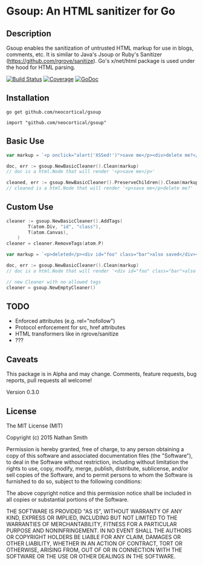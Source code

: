 # Gsoup: An HTML sanitizer for Go

## Description

Gsoup enables the sanitization of untrusted HTML markup for use in blogs, comments, etc. It is similar to Java's Jsoup or Ruby's Sanitizer (https://github.com/rgrove/sanitize). Go's x/net/html package is used under the hood for HTML parsing.

[![Build Status](https://travis-ci.org/neocortical/gsoup.svg?branch=master)](https://travis-ci.org/neocortical/gsoup) [![Coverage](http://gocover.io/_badge/github.com/neocortical/gsoup)](http://gocover.io/github.com/neocortical/gsoup) [![GoDoc](https://godoc.org/github.com/neocortical/gsoup?status.svg)](https://godoc.org/github.com/neocortical/gsoup)

## Installation

`go get github.com/neocortical/gsoup`

`import "github.com/neocortical/gsoup"`

## Basic Use

```go
var markup = `<p onclick="alert('XSSed!')">save me</p><div>delete me?</div>`

doc, err := gsoup.NewBasicCleaner().Clean(markup)
// doc is a html.Node that will render '<p>save me</p>'

cleaned, err := gsoup.NewBasicCleaner().PreserveChildren().Clean(markup)
// cleaned is a html.Node that will render '<p>save me</p>delete me?'

```
## Custom Use

```go
cleaner := gsoup.NewBasicCleaner().AddTags(
		T(atom.Div, "id", "class"),
		T(atom.Canvas),
	)
cleaner = cleaner.RemoveTags(atom.P)

var markup = `<p>deleted</p><div id="foo" class="bar">also saved</div><canvas></canvas>`

doc, err := gsoup.NewBasicCleaner().Clean(markup)
// doc is a html.Node that will render '<div id="foo" class="bar">also saved</div><canvas></canvas>'

// new Cleaner with no allowed tags
cleaner = gsoup.NewEmptyCleaner()
```

## TODO

* Enforced attributes (e.g. rel="nofollow")
* Protocol enforcement for src, href attributes
* HTML transformers like in rgrove/sanitize
* ???

## Caveats

This package is in Alpha and may change. Comments, feature requests, bug reports, pull requests all welcome!

Version 0.3.0

## License

The MIT License (MIT)

Copyright (c) 2015 Nathan Smith

Permission is hereby granted, free of charge, to any person obtaining a copy
of this software and associated documentation files (the "Software"), to deal
in the Software without restriction, including without limitation the rights
to use, copy, modify, merge, publish, distribute, sublicense, and/or sell
copies of the Software, and to permit persons to whom the Software is
furnished to do so, subject to the following conditions:

The above copyright notice and this permission notice shall be included in all
copies or substantial portions of the Software.

THE SOFTWARE IS PROVIDED "AS IS", WITHOUT WARRANTY OF ANY KIND, EXPRESS OR
IMPLIED, INCLUDING BUT NOT LIMITED TO THE WARRANTIES OF MERCHANTABILITY,
FITNESS FOR A PARTICULAR PURPOSE AND NONINFRINGEMENT. IN NO EVENT SHALL THE
AUTHORS OR COPYRIGHT HOLDERS BE LIABLE FOR ANY CLAIM, DAMAGES OR OTHER
LIABILITY, WHETHER IN AN ACTION OF CONTRACT, TORT OR OTHERWISE, ARISING FROM,
OUT OF OR IN CONNECTION WITH THE SOFTWARE OR THE USE OR OTHER DEALINGS IN THE
SOFTWARE.
